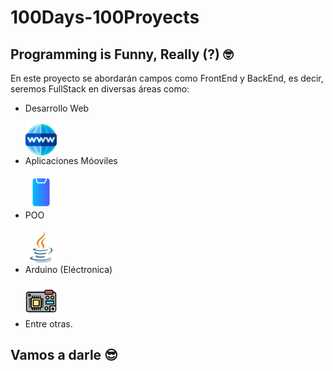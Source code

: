 # 100Days-100Proyects
## Programming is Funny, Really (?) 🤓

En este proyecto se abordarán campos como FrontEnd y BackEnd, es decir, seremos FullStack en diversas áreas como:
- Desarrollo Web  <br> <br> <img src="https://github.com/JesusMartinez2202/100Days-100Proyects/blob/main/red-mundial.png" width="50" height="50" align="center">
- Aplicaciones Móoviles <br> <br> <img src="https://github.com/JesusMartinez2202/100Days-100Proyects/blob/main/telefono.png" width="50" height="50">
- POO  <br> <br> <img src="https://github.com/JesusMartinez2202/100Days-100Proyects/blob/main/java.png" width="50" height="50">
- Arduino (Eléctronica) <br> <br> <img src="https://github.com/JesusMartinez2202/100Days-100Proyects/blob/main/microcontrolador.png" width="50" height="50">
- Entre otras.

## Vamos a darle 😎

